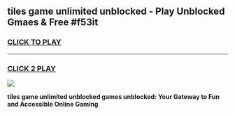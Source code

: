 
## tiles game unlimited unblocked - Play Unblocked Gmaes & Free #f53it
<h3>
<a href="https://news.freeplayer.one?title=tiles_game_unlimited_unblocked&ref=03M">CLICK TO PLAY</a></h3>
<hr>

<h3>
<a href="https://news.freeplayer.one?title=tiles_game_unlimited_unblocked&ref=03M">CLICK 2 PLAY</a>
  
</h3>

<a href="https://news.freeplayer.one?title=tiles_game_unlimited_unblocked&ref=03M"><img src="https://clearcache.store/games.png"></a>


**tiles game unlimited unblocked games unblocked: Your Gateway to Fun and Accessible Online Gaming**
